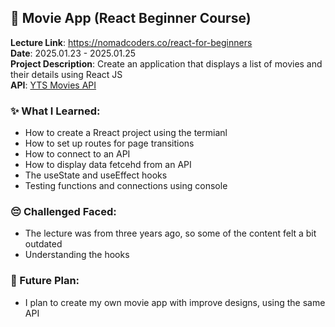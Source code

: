 ## 🎥 Movie App (React Beginner Course)

**Lecture Link**: https://nomadcoders.co/react-for-beginners <br />
**Date**: 2025.01.23 - 2025.01.25 <br />
**Project Description**: Create an application that displays a list of movies and their details using React JS <br />
**API**: [YTS Movies API](https://yts.mx/api/v2/list_movies.json?minimum_rating=8.8&sort_by=year)

### ✨ What I Learned:
- How to create a Rreact project using the termianl
- How to set up routes for page transitions
- How to connect to an API
- How to display data fetcehd from an API
- The useState and useEffect hooks
- Testing functions and connections using console

### 😔 Challenged Faced:
- The lecture was from three years ago, so some of the content felt a bit outdated
- Understanding the hooks

### 📝 Future Plan:
- I plan to create my own movie app with improve designs, using the same API

